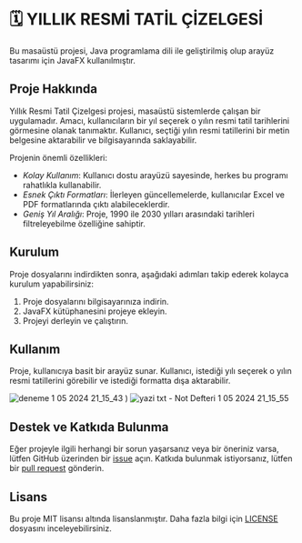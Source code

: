 # 🗓 YILLIK RESMİ TATİL ÇİZELGESİ

Bu masaüstü projesi, Java programlama dili ile geliştirilmiş olup arayüz tasarımı için JavaFX kullanılmıştır.

## Proje Hakkında

Yıllık Resmi Tatil Çizelgesi projesi, masaüstü sistemlerde çalışan bir uygulamadır. Amacı, kullanıcıların bir yıl seçerek o yılın resmi tatil tarihlerini görmesine olanak tanımaktır. Kullanıcı, seçtiği yılın resmi tatillerini bir metin belgesine aktarabilir ve bilgisayarında saklayabilir. 

Projenin önemli özellikleri:

- *Kolay Kullanım*: Kullanıcı dostu arayüzü sayesinde, herkes bu programı rahatlıkla kullanabilir.
- *Esnek Çıktı Formatları*: İlerleyen güncellemelerde, kullanıcılar Excel ve PDF formatlarında çıktı alabileceklerdir.
- *Geniş Yıl Aralığı*: Proje, 1990 ile 2030 yılları arasındaki tarihleri filtreleyebilme özelliğine sahiptir.

## Kurulum

Proje dosyalarını indirdikten sonra, aşağıdaki adımları takip ederek kolayca kurulum yapabilirsiniz:

1. Proje dosyalarını bilgisayarınıza indirin.
2. JavaFX kütüphanesini projeye ekleyin.
3. Projeyi derleyin ve çalıştırın.

## Kullanım

Proje, kullanıcıya basit bir arayüz sunar. Kullanıcı, istediği yılı seçerek o yılın resmi tatillerini görebilir ve istediği formatta dışa aktarabilir.

![deneme 1 05 2024 21_15_43](https://github.com/senanurceylan/resmi-tatil/assets/147407796/f3658427-f6a1-4b77-a078-c8f19a3eeff3)
)
![yazi txt - Not Defteri 1 05 2024 21_15_55](https://github.com/senanurceylan/resmi-tatil/assets/147407796/659a6c17-2760-404a-bb81-de89b6a63e71)
 

## Destek ve Katkıda Bulunma

Eğer projeyle ilgili herhangi bir sorun yaşarsanız veya bir öneriniz varsa, lütfen GitHub üzerinden bir [issue](https://github.com/kullanici/proje/issues) açın. Katkıda bulunmak istiyorsanız, lütfen bir [pull request](https://github.com/kullanici/proje/pulls) gönderin.

## Lisans

Bu proje MIT lisansı altında lisanslanmıştır. Daha fazla bilgi için [LICENSE](LICENSE) dosyasını inceleyebilirsiniz.
